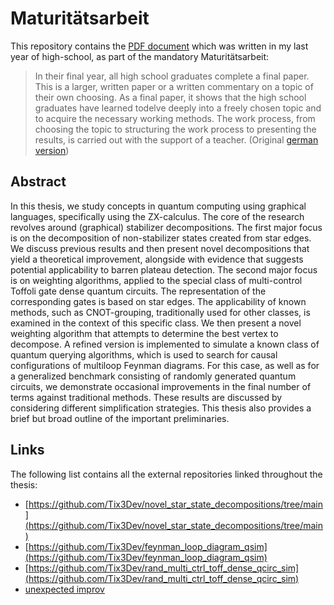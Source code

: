 # Maturitätsarbeit

This repository contains the [PDF document]() which was written in my last year of high-school, as part of the mandatory Maturitätsarbeit:

> In their final year, all high school graduates complete a final paper. This is a larger, written paper or a written commentary on a topic of their own choosing. As a final paper, it shows that the
> high school graduates have learned todelve deeply into a freely chosen topic and to acquire the necessary working methods. The work process, from choosing the topic to structuring the work process
> to presenting the results, is carried out with the support of a teacher. (Original [german version](https://www.mng.ch/unterricht/maturitatsarbeit/))

## Abstract

In this thesis, we study concepts in quantum computing using graphical languages, specifically using the ZX-calculus. The core of the research revolves around
(graphical) stabilizer decompositions. The first major focus is on the decomposition of non-stabilizer states created from star edges. We discuss previous results
and then present novel decompositions that yield a theoretical improvement, alongside with evidence that suggests potential applicability to barren plateau detection.
The second major focus is on weighting algorithms, applied to the special class of multi-control Toffoli gate dense quantum circuits. The representation of the
corresponding gates is based on star edges. The applicability of known methods, such as CNOT-grouping, traditionally used for other classes, is examined
in the context of this specific class. We then present a novel weighting algorithm that attempts to determine the best vertex to decompose. A refined version is
implemented to simulate a known class of quantum querying algorithms, which is used to search for causal configurations of multiloop Feynman diagrams. For this case, as
well as for a generalized benchmark consisting of randomly generated quantum circuits, we demonstrate occasional improvements in the final number of terms against traditional methods.
These results are discussed by considering different simplification strategies. This thesis also provides a brief but broad outline of the important preliminaries.

## Links

The following list contains all the external repositories linked throughout the thesis:

- [https://github.com/Tix3Dev/novel_star_state_decompositions/tree/main](https://github.com/Tix3Dev/novel_star_state_decompositions/tree/main)
- [https://github.com/Tix3Dev/feynman_loop_diagram_qsim](https://github.com/Tix3Dev/feynman_loop_diagram_qsim)
- [https://github.com/Tix3Dev/rand_multi_ctrl_toff_dense_qcirc_sim](https://github.com/Tix3Dev/rand_multi_ctrl_toff_dense_qcirc_sim)
- [unexpected improv]()
